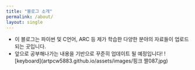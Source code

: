 ```yaml
---
title: "블로그 소개"
permalink: /about/
layout: single
---
```


- 이 블로그는 파이썬 및 C언어, ARC 등 제가 학습한 다양한 분야의 자료들이 업로드 되는 곳입니다.
- 앞으로 공부해나가는 내용을 기반으로 꾸준히 업데이트 될 예정입니다!
![keyboard](artpcw5883.github.io/assets/images/핑크 짤087.jpg)
